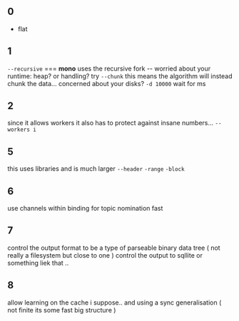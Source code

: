 ## 0
- flat
## 1
`--recursive` === **mono** uses the recursive fork -- worried about your runtime: heap? or handling? try
`--chunk` this means the algorithm will instead chunk the data...
concerned about your disks?
`-d 10000` wait for ms 
## 2 
since it allows workers it also has to protect against insane numbers... 
`--workers i`
## 5
this uses libraries and is much larger
`--header`
`-range`
`-block`
## 6
use channels within binding for topic nomination fast
## 7 
control the output format to be a type of parseable binary data tree ( not really a filesystem but close to one ) 
control the output to sqllite or something liek that .. 
## 8 
allow learning on the cache i suppose.. and using a sync generalisation ( not finite  its some fast big structure ) 
